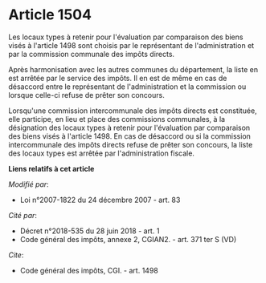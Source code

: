 # Article 1504

Les locaux types à retenir pour l'évaluation par comparaison des biens visés à l'article 1498 sont choisis par le
représentant de l'administration et par la commission communale des impôts directs. 

Après harmonisation avec les autres communes du département, la liste en est arrêtée par le service des impôts. Il en est de
même en cas de désaccord entre le représentant de l'administration et la commission ou lorsque celle-ci refuse de prêter son
concours. 

Lorsqu'une commission intercommunale des impôts directs est constituée, elle participe, en lieu et place des commissions
communales, à la désignation des locaux types à retenir pour l'évaluation par comparaison des biens visés à l'article 1498.
En cas de désaccord ou si la commission intercommunale des impôts directs refuse de prêter son concours, la liste des locaux
types est arrêtée par l'administration fiscale.

**Liens relatifs à cet article**

_Modifié par_:

  - Loi n°2007-1822 du 24 décembre 2007 - art. 83

_Cité par_:

  - Décret n°2018-535 du 28 juin 2018 - art. 1
  - Code général des impôts, annexe 2, CGIAN2. - art. 371 ter S (VD)

_Cite_:

  - Code général des impôts, CGI. - art. 1498
